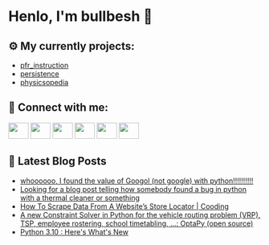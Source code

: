 # Henlo, I'm bullbesh 👋

## ⚙️ My currently projects:
- [pfr_instruction](https://github.com/bullbesh/pfr_instruction)
- [persistence](https://github.com/bullbesh/persistence)
- [physicsopedia](https://github.com/bullbesh/physicsopedia)

## 🔎 Connect with me:
[<img height="32" width="40" src="https://cdn.jsdelivr.net/npm/simple-icons@v5/icons/telegram.svg" />](https://t.me/bullbesh)
[<img height="32" width="40" src="https://cdn.jsdelivr.net/npm/simple-icons@v5/icons/vk.svg" />](https://vk.com/bullbesh)
[<img height="32" width="40" src="https://cdn.jsdelivr.net/npm/simple-icons@v5/icons/twitter.svg" />](https://twitter.com/bullbesh1)
[<img height="32" width="40" src="https://cdn.jsdelivr.net/npm/simple-icons@v5/icons/instagram.svg" />](https://www.instagram.com/bullbesh)
[<img height="32" width="40" src="https://cdn.jsdelivr.net/npm/simple-icons@v5/icons/reddit.svg" />](https://www.reddit.com/user/bullbesh)
[<img height="32" width="40" src="https://cdn.jsdelivr.net/npm/simple-icons@v5/icons/youtube.svg" />](https://www.youtube.com/channel/UCtfjRs6uzgq5mfm8S06WTcg)

## 📕 Latest Blog Posts
<!-- BLOG-POST-LIST:START -->
- [whoooooo, I found the value of Googol (not google) with python!!!!!!!!!!](https://www.reddit.com/r/Python/comments/q2fz1b/whoooooo_i_found_the_value_of_googol_not_google/)
- [Looking for a blog post telling how somebody found a bug in python with a thermal cleaner or something](https://www.reddit.com/r/Python/comments/q2flmg/looking_for_a_blog_post_telling_how_somebody/)
- [How To Scrape Data From A Website’s Store Locator | Cooding](https://www.reddit.com/r/Python/comments/q2feku/how_to_scrape_data_from_a_websites_store_locator/)
- [A new Constraint Solver in Python for the vehicle routing problem (VRP), TSP, employee rostering, school timetabling, ...: OptaPy (open source)](https://www.reddit.com/r/Python/comments/q2euxw/a_new_constraint_solver_in_python_for_the_vehicle/)
- [Python 3.10 : Here's What's New](https://www.reddit.com/r/Python/comments/q2eq3r/python_310_heres_whats_new/)
<!-- BLOG-POST-LIST:END -->
